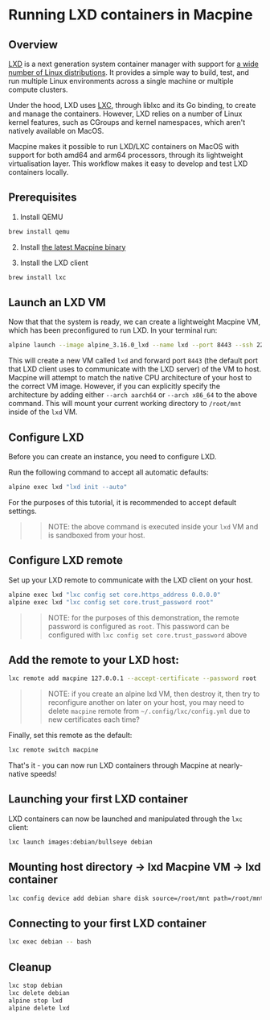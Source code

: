 # Running LXD containers in Macpine

## Overview

[LXD](https://linuxcontainers.org/lxd/introduction/) is a next generation system container manager with support for [a wide number of Linux distributions](https://uk.lxd.images.canonical.com). It provides a simple way to build, test, and run multiple Linux environments across a single machine or multiple compute clusters.

Under the hood, LXD uses [LXC](https://linuxcontainers.org/lxc/introduction/), through liblxc and its Go binding, to create and manage the containers. However, LXD relies on a number of Linux kernel features, such as CGroups and kernel namespaces, which aren't natively available on MacOS.

Macpine makes it possible to run LXD/LXC containers on MacOS with support for both amd64 and arm64 processors, through its lightweight virtualisation layer. This workflow makes it easy to develop and test LXD containers locally.

## Prerequisites

1. Install QEMU

```bash
brew install qemu
```

2. Install [the latest Macpine binary](https://github.com/beringresearch/macpine#install-the-latest-binary)

3. Install the LXD client

```bash
brew install lxc
```

## Launch an LXD VM

Now that that the system is ready, we can create a lightweight Macpine VM, which has been preconfigured to run LXD. In your terminal run:

```bash
alpine launch --image alpine_3.16.0_lxd --name lxd --port 8443 --ssh 2222 --mount $(pwd)
```

This will create a new VM called `lxd` and forward port `8443` (the default port that LXD client uses to communicate with the LXD server) of the VM to host. Macpine will attempt to match the native CPU architecture of your host to the correct VM image. However, if you can explicitly specify the architecture by adding either `--arch aarch64` or `--arch x86_64` to the above command. This will mount your current working directory to `/root/mnt` inside of the `lxd` VM.

## Configure LXD

Before you can create an instance, you need to configure LXD.

Run the following command to accept all automatic defaults:

```bash
alpine exec lxd "lxd init --auto"
```

For the purposes of this tutorial, it is recommended to accept default settings.

>> NOTE: the above command is executed inside your `lxd` VM and is sandboxed from your host.

## Configure LXD remote

Set up your LXD remote to communicate with the LXD client on your host.

```bash
alpine exec lxd "lxc config set core.https_address 0.0.0.0"
alpine exec lxd "lxc config set core.trust_password root"
```

>> NOTE: for the purposes of this demonstration, the remote password is configured as `root`. This password can be configured with `lxc config set core.trust_password` above

## Add the remote to your LXD host:

```bash
lxc remote add macpine 127.0.0.1 --accept-certificate --password root
```

>> NOTE: if you create an alpine lxd VM, then destroy it, then try to reconfigure another on later on your host, you may need to delete `macpine` remote from `~/.config/lxc/config.yml` due to new certificates each time?

Finally, set this remote as the default:

```bash
lxc remote switch macpine
```

That's it - you can now run LXD containers through Macpine at nearly-native speeds!

## Launching your first LXD container

LXD containers can now be launched and manipulated through the `lxc` client:

```bash
lxc launch images:debian/bullseye debian
```

## Mounting host directory -> lxd Macpine VM -> lxd container

```bash
lxc config device add debian share disk source=/root/mnt path=/root/mnt
```

## Connecting to your first LXD container

```bash
lxc exec debian -- bash
```

## Cleanup

```bash
lxc stop debian
lxc delete debian
alpine stop lxd
alpine delete lxd
```
